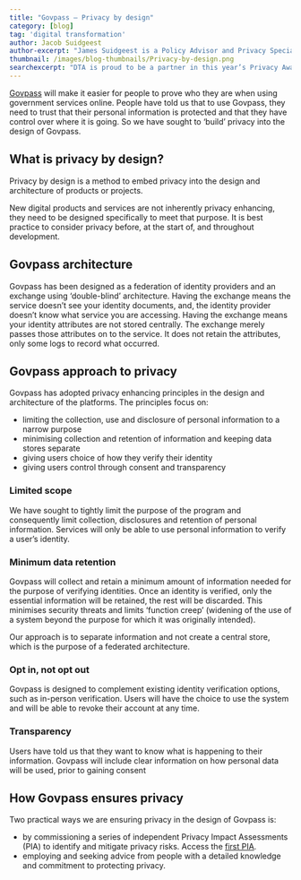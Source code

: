```yaml
---
title: "Govpass — Privacy by design"
category: [blog]
tag: 'digital transformation'
author: Jacob Suidgeest
author-excerpt: "James Suidgeest is a Policy Advisor and Privacy Specialist in the Govpass team."
thumbnail: /images/blog-thumbnails/Privacy-by-design.png
searchexcerpt: "DTA is proud to be a partner in this year’s Privacy Awareness Week. Privacy is a core component of Govpass. Jacob Suidgeest, our privacy adviser, explains how the program is putting users’ privacy first."
---
```


[Govpass](https://www.dta.gov.au/blog/govpass/) will make it easier for people to prove who they are when using government services online. People have told us that to use Govpass, they need to trust that their personal information is protected and that they have control over where it is going. So we have sought to ‘build’ privacy into the design of Govpass. 

## What is privacy by design? 

Privacy by design is a method to embed privacy into the design and architecture of products or projects. 

New digital products and services are not inherently privacy enhancing, they need to be designed specifically to meet that purpose. It is best practice to consider privacy before, at the start of, and throughout development.

## Govpass architecture

Govpass has been designed as a federation of identity providers and an exchange using ‘double-blind’ architecture. Having the exchange means the service doesn’t see your identity documents, and, the identity provider doesn’t know what service you are accessing. Having the exchange means your identity attributes are not stored centrally. The exchange merely passes those attributes on to the service. It does not retain the attributes, only some logs to record what occurred. 

## Govpass approach to privacy
Govpass has adopted privacy enhancing principles in the design and architecture of the platforms. The principles focus on:

- limiting the collection, use and disclosure of personal information to a narrow purpose
- minimising collection and retention of information and keeping data stores separate
- giving users choice of how they verify their identity
- giving users control through consent and transparency

### Limited scope
We have sought to tightly limit the purpose of the program and consequently limit collection, disclosures and retention of personal information. Services will only be able to use personal information to verify a user’s identity.

### Minimum data retention
Govpass will collect and retain a minimum amount of information needed for the purpose of verifying identities. Once an identity is verified, only the essential information will be retained, the rest will be discarded. This minimises security threats and limits ‘function creep’ (widening of the use of a system beyond the purpose for which it was originally intended). 

Our approach is to separate information and not create a central store, which is the purpose of a federated architecture.  

### Opt in, not opt out

Govpass is designed to complement existing identity verification options, such as in-person verification. Users will have the choice to use the system and will be able to revoke their account at any time. 

### Transparency

Users have told us that they want to know what is happening to their information. Govpass will include clear information on how personal data will be used, prior to gaining consent

## How Govpass ensures privacy 
Two practical ways we are ensuring privacy in the design of Govpass is: 

- by commissioning a series of independent Privacy Impact Assessments (PIA) to identify and mitigate privacy risks. Access the [first PIA](https://www.dta.gov.au/files/DTA_TDIF_Alpha_Initial_PIA.pdf). 
- employing and seeking advice from people with a detailed knowledge and commitment to protecting privacy. 
